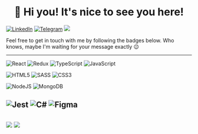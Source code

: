 <!-- Greetings -->
<h1 align="center">👋 Hi you! It's nice to see you here!</h1>

[![LinkedIn](https://img.shields.io/badge/LinkedIn-%230077B5.svg?logo=linkedin&logoColor=white)](https://linkedin.com/in/rkey/)
[![Telegram](https://img.shields.io/badge/Telegram-%230077B5.svg?logo=telegram&logoColor=white)](https://t.me/iRKey)
![](https://visitcount.itsvg.in/api?id=RKeyIT&icon=5&color=3)

Feel free to get in touch with me by following the badges below. Who knows, maybe I'm waiting for your message exactly :wink:

---

![React](https://img.shields.io/badge/react-%23087ea4.svg?style=for-the-badge&logo=react&logoColor=%2361DAFB) 
![Redux](https://img.shields.io/badge/redux-%23764abc.svg?style=for-the-badge&logo=redux&logoColor=white) 
![TypeScript](https://img.shields.io/badge/typescript-%23397CCB.svg?style=for-the-badge&logo=typescript&logoColor=white) 
![JavaScript](https://img.shields.io/badge/javascript-%23C8BE00.svg?style=for-the-badge&logo=javascript&logoColor=%23EDEDED) 

![HTML5](https://img.shields.io/badge/html5-%23F04C33.svg?style=for-the-badge&logo=html5&logoColor=white)
![SASS](https://img.shields.io/badge/SASS-A72C65.svg?style=for-the-badge&logo=SASS&logoColor=white) 
![CSS3](https://img.shields.io/badge/css3-%235B4583.svg?style=for-the-badge&logo=css3&logoColor=white) 

![NodeJS](https://img.shields.io/badge/node.js-6DA55F?style=for-the-badge&logo=node.js&logoColor=white) 
![MongoDB](https://img.shields.io/badge/MongoDB-%234ea94b.svg?style=for-the-badge&logo=mongodb&logoColor=white) 

![Jest](https://img.shields.io/badge/-jest-%23c21325?style=for-the-badge&logo=jest&logoColor=white) 
![C#](https://img.shields.io/badge/c%23-%23432974.svg?style=for-the-badge&logo=csharp&logoColor=white)
![Figma](https://img.shields.io/badge/figma-%23F24E1E.svg?style=for-the-badge&logo=figma&logoColor=white) 
---

![](https://github-readme-stats.vercel.app/api/top-langs/?username=RKeyIT&theme=dark&hide_border=false&include_all_commits=false&count_private=false&layout=compact)
![](https://github-readme-streak-stats.herokuapp.com/?user=RKeyIT&theme=dark&hide_border=false)
---